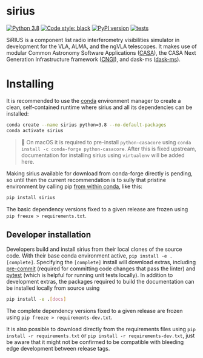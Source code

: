 # sirius

[![Python 3.8](https://img.shields.io/badge/python-3.8-blue.svg)](https://www.python.org/downloads/release/python-380/)
[![Code style: black](https://img.shields.io/badge/code%20style-black-000000.svg)](https://github.com/psf/black)
[![PyPI version](https://badge.fury.io/py/sirius.svg)](https://badge.fury.io/py/sirius)
[![tests](https://github.com/casangi/sirius/actions/workflows/python-testing.yml/badge.svg?branch=main)](https://github.com/casangi/sirius/actions/workflows/python-testing.yml)

SiRIUS is a component list radio interferometry visibilities simulator in development for the VLA, ALMA, and the ngVLA telescopes. It makes use of modular Common Astronomy Software Applications ([CASA](https://casa.nrao.edu/)), the CASA Next Generation Infrastructure framework ([CNGI](https://github.com/casangi/cngi_prototype)), and dask-ms ([dask-ms](https://github.com/ratt-ru/dask-ms)).

# Installing
It is recommended to use the [conda](https://docs.conda.io/projects/conda/en/latest/) environment manager to create a clean, self-contained runtime where sirius and all its dependencies can be installed:
```sh
conda create --name sirius python=3.8 --no-default-packages
conda activate sirius

```
> 📝 On macOS it is required to pre-install `python-casacore` using `conda install -c conda-forge python-casacore`. After this is fixed upstream, documentation for installing sirius using `virtualenv` will be added here.

Making sirius available for download from conda-forge directly is pending, so until then the current recommendation is to sully that pristine environment by calling pip [from within conda](https://www.anaconda.com/blog/using-pip-in-a-conda-environment), like this:
```sh
pip install sirius
```
The basic dependency versions fixed to a given release are frozen using `pip freeze > requirements.txt`.

## Developer installation

Developers build and install sirius from their local clones of the source code. With their base conda environment active,
`pip install -e .[complete]`. Specifying the `[complete]` install will download extras, including [pre-commit](https://pre-commit.com/) (required for committing code changes that pass the linter) and [pytest](https://docs.pytest.org/en/7.1.x/) (which is helpful for running unit tests locally).
In addition to development extras, the packages required to build the documentation can be installed locally from source using
```sh
pip install -e .[docs]
```
The complete dependency versions fixed to a given release are frozen using `pip freeze > requirements-dev.txt`.

It is also possible to download directly from the requirements files using `pip install -r requirements.txt` or `pip install -r requirements-dev.txt`, just be aware that it might not be confirmed to be compatible with bleeding edge development between release tags.
